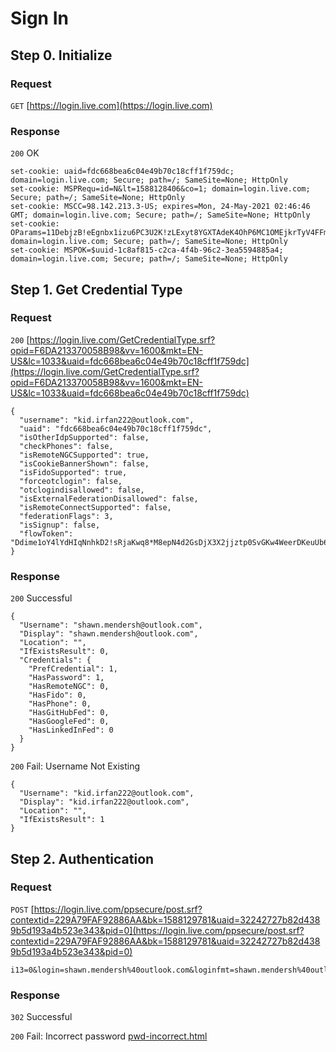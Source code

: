 
# Sign In

## Step 0. Initialize

### Request

`GET` [https://login.live.com](https://login.live.com)

### Response

`200` OK
```
set-cookie: uaid=fdc668bea6c04e49b70c18cff1f759dc; domain=login.live.com; Secure; path=/; SameSite=None; HttpOnly
set-cookie: MSPRequ=id=N&lt=1588128406&co=1; domain=login.live.com; Secure; path=/; SameSite=None; HttpOnly
set-cookie: MSCC=98.142.213.3-US; expires=Mon, 24-May-2021 02:46:46 GMT; domain=login.live.com; Secure; path=/; SameSite=None; HttpOnly
set-cookie: OParams=11DebjzB!eEgnbx1izu6PC3U2K!zLExyt8YGXTAdeK4OhP6MC1OMEjkrTyV4FFm6*J5YuIfaAxSKBdiQ4mda!faSH5ElZCD1IuLMEV5Uu7vZRoO*JnE4GhZzRDWo74eC1uUyUZws5p0S7urBjCtNiZ0Ae!UwpkexbLbJtR4ztf!aJY!0FS*Ib6haILGxx6oJVhwMKkc*4SbZzpy6Vn89XFixk$; domain=login.live.com; Secure; path=/; SameSite=None; HttpOnly
set-cookie: MSPOK=$uuid-1c8af815-c2ca-4f4b-96c2-3ea5594885a4; domain=login.live.com; Secure; path=/; SameSite=None; HttpOnly
```


## Step 1. Get Credential Type

### Request
`200` [https://login.live.com/GetCredentialType.srf?opid=F6DA213370058B98&vv=1600&mkt=EN-US&lc=1033&uaid=fdc668bea6c04e49b70c18cff1f759dc](https://login.live.com/GetCredentialType.srf?opid=F6DA213370058B98&vv=1600&mkt=EN-US&lc=1033&uaid=fdc668bea6c04e49b70c18cff1f759dc)

```
{
  "username": "kid.irfan222@outlook.com",
  "uaid": "fdc668bea6c04e49b70c18cff1f759dc",
  "isOtherIdpSupported": false,
  "checkPhones": false,
  "isRemoteNGCSupported": true,
  "isCookieBannerShown": false,
  "isFidoSupported": true,
  "forceotclogin": false,
  "otclogindisallowed": false,
  "isExternalFederationDisallowed": false,
  "isRemoteConnectSupported": false,
  "federationFlags": 3,
  "isSignup": false,
  "flowToken": "Ddime1oY4lYdHIqNnhkD2!sRjaKwq8*M8epN4d2GsDjX3X2jjztp0SvGKw4WeerDKeuUb6JMss7gHxIWc4B6PzRztIC0KFyiYQDpLib1B!*1W0pEUEnypPsM!1D6UwwURo1JqYMbz7!ew6uv4FFlgHfyL9nzmdnsHViDU3ZpEPbMroxOapEGAeCkmRdioAdk0j*GBwXnBWN7EQHScNsfT*5wI7EWQnFO*Jb5u9aZEhxKcKVubKLqMT0ASYUivJ*ssg$$"
}
```

### Response

`200` Successful
```
{
  "Username": "shawn.mendersh@outlook.com",
  "Display": "shawn.mendersh@outlook.com",
  "Location": "",
  "IfExistsResult": 0,
  "Credentials": {
    "PrefCredential": 1,
    "HasPassword": 1,
    "HasRemoteNGC": 0,
    "HasFido": 0,
    "HasPhone": 0,
    "HasGitHubFed": 0,
    "HasGoogleFed": 0,
    "HasLinkedInFed": 0
  }
}
```

`200` Fail: Username Not Existing
```
{
  "Username": "kid.irfan222@outlook.com",
  "Display": "kid.irfan222@outlook.com",
  "Location": "",
  "IfExistsResult": 1
}
```

## Step 2. Authentication

### Request

`POST` [https://login.live.com/ppsecure/post.srf?contextid=229A79FAF92886AA&bk=1588129781&uaid=32242727b82d4389b5d193a4b523e343&pid=0](https://login.live.com/ppsecure/post.srf?contextid=229A79FAF92886AA&bk=1588129781&uaid=32242727b82d4389b5d193a4b523e343&pid=0)

```
i13=0&login=shawn.mendersh%40outlook.com&loginfmt=shawn.mendersh%40outlook.com&type=11&LoginOptions=3&lrt=&lrtPartition=&hisRegion=&hisScaleUnit=&passwd=yyf002&ps=2&psRNGCDefaultType=&psRNGCEntropy=&psRNGCSLK=&canary=&ctx=&hpgrequestid=&PPFT=DYfFIYNM6LLpvJtHCdXwne5kdAylSLTRCKJLcfCAyc9f4CGhmtWjBUxwa6T5cVcGeAwNc3c9EvmKM78V8v8l1p46Zc%21smwIAcJ3fBTGFuZjQ*MoJb5dxz8F4nQBTLOsTej3UCYhC0BSCT*uCkFVSa8qewbrDa*oElhcfAtN2%21Q9pnOFkQ2q2hcL5RdfTW9NrwBRXpvBKASF*CcmdmWoapikv9nrp4ffR67SqqKl8TAP*hZtAFHWZpa2n96iFzo10mQ%24%24&PPSX=Passp&NewUser=1&FoundMSAs=&fspost=0&i21=0&CookieDisclosure=0&IsFidoSupported=1&isSignupPost=0&i2=1&i17=0&i18=&i19=645534
```

### Response

`302` Successful


`200` Fail: Incorrect password
[pwd-incorrect.html](pwd-incorrect.html)